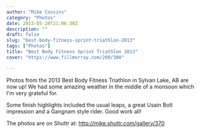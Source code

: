 ```yaml
---
author: "Mike Cousins"
category: "Photos"
date: 2013-05-28T21:06:30Z
description: ""
draft: false
slug: "best-body-fitness-sprint-triathlon-2013"
tags: ["Photos"]
title: "Best Body Fitness Sprint Triathlon 2013"
cover: "https://www.fillmurray.com/200/300"

---
```


Photos from the 2013 Best Body Fitness Triathlon in Sylvan Lake, AB are now up!
We had some amazing weather in the middle of a monsoon which I'm very grateful
for.

Some finish highlights included the usual leaps, a great Usain Bolt impression
and a Gangnam style rider. Good work all!

The photos are on Shuttr at: http://mike.shuttr.com/gallery/370